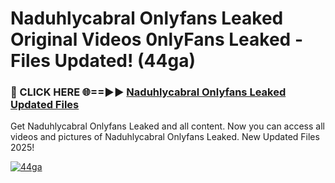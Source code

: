 # Naduhlycabral Onlyfans Leaked Original Videos 0nlyFans Leaked - Files Updated! (44ga)

<h3>🔴 CLICK HERE 🌐==►► <a href="https://tinyurl.com/ms9xzufz" rel="nofollow">Naduhlycabral Onlyfans Leaked Updated Files</a></h3>

Get Naduhlycabral Onlyfans Leaked and all content. Now you can access all videos and pictures of Naduhlycabral Onlyfans Leaked. New Updated Files 2025!

[![44ga](https://i.imgur.com/ppqm5kG.gif)](https://tinyurl.com/ms9xzufz)
